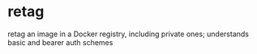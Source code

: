 # retag
retag an image in a Docker registry, including private ones; understands basic and bearer auth schemes
